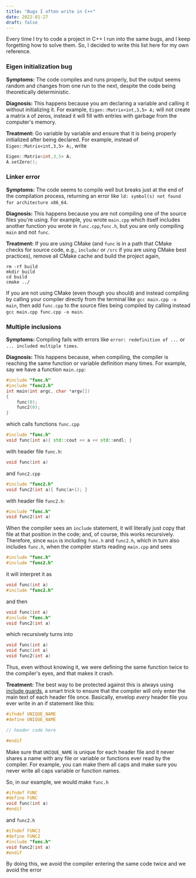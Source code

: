 ```yaml
---
title: "Bugs I often write in C++"
date: 2022-01-27
draft: false
---
```


Every time I try to code a project in C++ I run into the same bugs, and I keep forgetting how to solve them. So, I decided to write this list here for my own reference.

### Eigen initialization bug

**Symptoms:** The code compiles and runs properly, but the output seems random and changes from one run to the next, despite the code being theoretically deterministic.

**Diagnosis:** This happens because you am declaring a variable and calling it without initializing it. For example, `Eigen::Matrix<int,3,5> A;` will not create a matrix `A` of zeros, instead it will fill with entries with garbage from the computer's memory. 

**Treatment:** Go variable by variable and ensure that it is being properly initialized after being declared. For example, instead of `Eigen::Matrix<int,3,5> A;`, write
```cpp
Eigen::Matrix<int,3,5> A;
A.setZero();
```
### Linker error

**Symptoms:** The code seems to compile well but breaks just at the end of the compilation process, returning an error like `ld: symbol(s) not found for architecture x86_64`.

**Diagnosis:** This happens because you are not compiling one of the source files you're using. For example, you wrote `main.cpp` which itself includes another function you wrote in `func.cpp`,`func.h`, but you are only compiling `main` and not `func`.

**Treatment:** If you are using CMake (and `func` is in a path that CMake checks for source code, e.g., `include/` or `/src` if you are using CMake best practices), remove all CMake cache and build the project again,
```shell
rm -rf build
mkdir build
cd build
cmake ../
```

If you are not using CMake (even though you should) and instead compiling by calling your compiler directly from the terminal like `gcc main.cpp -o main`, then add `func.cpp` to the source files being compiled by calling instead `gcc main.cpp func.cpp -o main`.

### Multiple inclusions

**Symptoms:** Compiling fails with errors like `error: redefinition of ...` or `... included multiple times`.

**Diagnosis:** This happens because, when compiling, the compiler is reaching the same function or variable definition many times. For example, say we have a function `main.cpp`:
```cpp
#include "func.h"
#include "func2.h"
int main(int argc, char *argv[])
{
    func(0);
    func2(0);
}
```
which calls functions `func.cpp`
```cpp
#include "func.h"
void func(int a){ std::cout << a << std::endl; }
```
with header file `func.h`:
```cpp
void func(int a)
```
and 
`func2.cpp`
```cpp
#include "func2.h"
void func2(int a){ func(a+1); }
```
with header file `func2.h`:
```cpp
#include "func.h"
void func2(int a)
```
When the compiler sees an `include` statement, it will literally just copy that file at that position in the code; and, of course, this works recursively. Therefore, since `main` is including `func.h` and `func2.h`, which in turn also includes `func.h`, when the compiler starts reading `main.cpp` and sees
```cpp
#include "func.h"
#include "func2.h"
```
it will interpret it as
```cpp
void func(int a)
#include "func2.h"
```
and then
```cpp
void func(int a)
#include "func.h"
void func2(int a)
```
which recursively turns into
```cpp
void func(int a)
void func(int a)
void func2(int a)
```
Thus, even without knowing it, we were defining the same function twice to the compiler's eyes, and that makes it crash.

**Treatment:** The best way to be protected against this is always using [include guards](https://en.wikipedia.org/wiki/Include_guard), a smart trick to ensure that the compiler will only enter the main text of each header file once. Basically, envelop *every* header file you ever write in an if statement like this:
```cpp
#ifndef UNIQUE_NAME
#define UNIQUE_NAME

// header code here

#endif
```
Make sure that `UNIQUE_NAME` is unique for each header file and it never shares a name with any file or variable or functions ever read by the compiler. For example, you can make them all caps and make sure you never write all caps variable or function names.

So, in our example, we would make `func.h` 
```cpp
#ifndef FUNC
#define FUNC
void func(int a)
#endif
```
and `func2.h`
```cpp
#ifndef FUNC2
#define FUNC2
#include "func.h"
void func2(int a)
#endif
```
By doing this, we avoid the compiler entering the same code twice and we avoid the error
